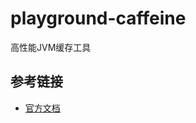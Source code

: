 # playground-caffeine

高性能JVM缓存工具

## 参考链接

- [官方文档](https://github.com/ben-manes/caffeine/wiki/Home-zh-CN)